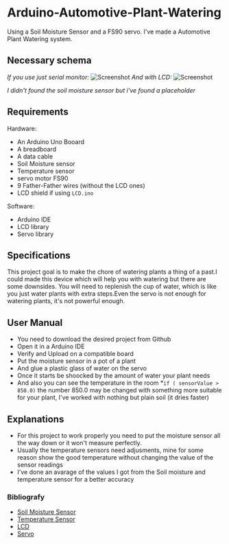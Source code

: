 # Arduino-Automotive-Plant-Watering
Using a  Soil Moisture Sensor and a FS90 servo. I've made a Automotive Plant Watering system.

## Necessary schema 
_If you use just serial monitor:_
![Screenshot](serial_ardu.png)
_And with LCD:_
![Screenshot](lcd_ardu.png)

_I didn't found the soil moisture sensor but i've found a placeholder_
## Requirements
  Hardware:
  * An Arduino Uno Booard
  * A breadboard
  * A data cable
  * Soil Moisture sensor
  * Temperature sensor
  * servo motor FS90
  * 9 Father-Father wires (without the LCD ones)
  * LCD shield if using `LCD.ino`
  
  Software:
  * Arduino IDE
  * LCD library
  * Servo library
  
## Specifications
  This project goal is to make the chore of watering plants a thing of a past.I could made this device which will help you with watering but there are some downsides. You will need to replenish the cup of water, which is like you just water plants with extra steps.Even the servo is not enough for watering plants, it's not powerful enough.
## User Manual
* You need to download the desired project from Github
* Open it in a Arduino IDE
* Verify and Upload on a compatible board
* Put the moisture sensor in a pot of a plant
* And glue a plastic glass of water on the servo
* Once it starts be shoocked by the amount of water your plant needs
* And also you can see the temperature in the room
  *```if ( sensorValue > 850.0)``` the number 850.0 may be changed with something more suitable for your plant, I've worked with nothing but plain soil (it dries faster)
## Explanations
  * For this project to work properly you need to put the moisture sensor all the way down or it won't measure perfectly.
  * Usually the temperature sensors need adjusments, mine for some reason show the good temperature without changing the value of the sensor readings
  * I've done an avarage of the values I got from the Soil moisture and temperature sensor for a better accuracy
  ### Bibliografy
* [Soil Moisture Sensor](https://create.arduino.cc/projecthub/electropeak/complete-guide-to-use-soil-moisture-sensor-w-examples-756b1f)
* [Temperature Sensor](https://learn.adafruit.com/tmp36-temperature-sensor/using-a-temp-sensor)
* [LCD](https://www.robofun.ro/shield-lcd-16x2)
* [Servo](https://www.instructables.com/id/Arduino-Servo-Motors/)
